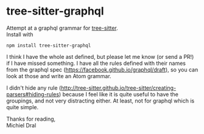 # tree-sitter-graphql

Attempt at a graphql grammar for [tree-sitter][].  
Install with

```
npm install tree-sitter-graphql
```

[tree-sitter]: https://github.com/tree-sitter/tree-sitter

I think I have the whole ast defined, but please let me know (or send a PR!) if I have missed something. I have all the rules defined with their names from the graphql spec (https://facebook.github.io/graphql/draft), so you can look at those and write an Atom grammar.


I didn't hide any rule (http://tree-sitter.github.io/tree-sitter/creating-parsers#hiding-rules) because I feel like it is quite useful to have the groupings, and not very distracting either. At least, not for graphql which is quite simple.


Thanks for reading,  
Michiel Dral
